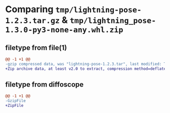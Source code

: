 # Comparing `tmp/lightning-pose-1.2.3.tar.gz` & `tmp/lightning_pose-1.3.0-py3-none-any.whl.zip`

## filetype from file(1)

```diff
@@ -1 +1 @@
-gzip compressed data, was "lightning-pose-1.2.3.tar", last modified: Thu Apr  4 18:45:04 2024, max compression
+Zip archive data, at least v2.0 to extract, compression method=deflate
```

## filetype from diffoscope

```diff
@@ -1 +1 @@
-GzipFile
+ZipFile
```

